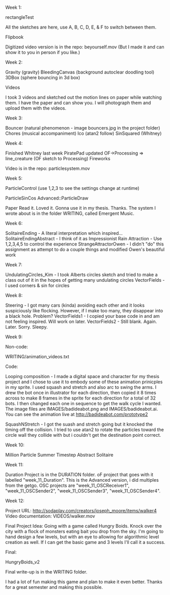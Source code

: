 Week 1: 

rectangleTest

All the sketches are here, use A, B, C, D, E, & F to switch between them. 

Flipbook

Digitized video version is in the repo: beyourself.mov
(But I made it and can show it to you in person if you like.)

Week 2:

Gravity (gravity)
BleedingCanvas (background autoclear doodling tool)
3DBox (sphere bouncing in 3d box)

Videos

I took 3 videos and sketched out the motion lines on paper while watching them. I have the paper and can show you. I will photograph them and upload them with the videos.

Week 3:

Bouncer (natural phenomenon - image bouncers.jpg in the project folder)
Chores (musical accompaniment)
Ico (atan2 follow)
SinSquared (Whitney)

Week 4:

Finished Whitney last week
PiratePad updated
OF->Processing => line_creature (OF sketch to Processing)
Fireworks

Video is in the repo: particlesystem.mov

Week 5:

ParticleControl (use 1,2,3 to see the settings change at runtime)
<!-- :::I don't like what I've done here. I need to see you about images.::: -->
ParticleSinCos
Advanced::ParticleDraw

Paper
Read it. Loved it. Gonna use it in my thesis. Thanks. The system I wrote about is in the folder WRITING, called Emergent Music.

Week 6:

SolitaireEnding - A literal interpretation which inspired...
SolitaireEndingAbstract - I think of it as Impressionist Rain
Attraction - Use 1,2,3,4,5 to control the experience
StrangeAttractorOwen - I didn't "do" this assignment as attempt to do a couple things and modified Owen's beautiful work

Week 7:

UndulatingCircles_Kim - I took Alberts circles sketch and tried to make a class out of it in the hopes of getting many undulating circles
VectorFields - I used corners & sin for circles

Week 8:

Steering - I got many cars (kinda) avoiding each other and it looks suspiciously like flocking. However, if I make too many, they disappear into a black hole. Problem? 
VectorFields1 - I copied your base code in and am not feeling inspired. Will work on later.
VectorFields2 - Still blank. Again. Later. Sorry. Sleepy.

Week 9:

Non-code:

WRITING/animation_videos.txt

Code:

Looping composition - I made a digital space and character for my thesis project and I chose to use it to embody some of these animation prinicples in my sprite. I used squash and stretch and also arc to swing the arms. I drew the bot once in illustrator for each direction, then copied it 8 times across to make 8 frames in the sprite for each direction for a total of 32 bots. I then changed each one in sequence to get the walk cycle I wanted. The image files are IMAGES/badideabot.png and IMAGES/badideabot.ai. You can see the animation live at http://badideabot.com/prototype2

SquashNStretch - I got the suash and stretch going but it knocked the timing off the collision. I tried to use atan2 to rotate the particles toward the circle wall they collide with but i couldn't get the destination point correct.


Week 10:

Million Particle Summer
Timestep Abstract Solitaire

Week 11:

Duration Project is in the DURATION folder. oF project that goes with it labelled "week_11_Duration". This is the Advanced version, i did multiples from the getgo.
OSC projects are "week_11_OSCReceiver1", "week_11_OSCSender2", "week_11_OSCSender3", "week_11_OSCSender4".

Week 12:

Project URL: http://sodaplay.com/creators/joseph_moore/items/walker4
Video documentation: VIDEOS/walker.mov

Final Project Idea: Going with a game called Hungry Boids. Knock over the city with a flock of monsters eating bait you drop from the sky. I'm going to hand design a few levels, but with an eye to allowing for algorithmic level creation as well. If I can get the basic game and 3 levels I'll call it a success. 

Final:

HungryBoids_v2

Final write-up is in the WRITING folder.

I had a lot of fun making this game and plan to make it even better. Thanks for a great semester and making this possible.